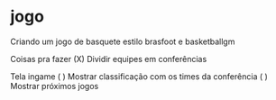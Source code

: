 # jogo
Criando um jogo de basquete estilo brasfoot e basketballgm

Coisas pra fazer
(X) Dividir equipes em conferências

Tela ingame
( ) Mostrar classificação com os times da conferência
( ) Mostrar próximos jogos
